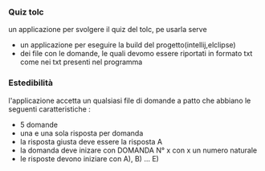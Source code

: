 ### Quiz tolc
un applicazione per svolgere il quiz del tolc, pe usarla serve
- un applicazione per eseguire la build del progetto(intellij,elclipse)
- dei file con le domande, le quali devomo essere riportati in formato txt come
  nei txt presenti nel programma

### Estedibilità
 l'applicazione accetta un qualsiasi file di domande a patto che abbiano le seguenti caratteristiche :
- 5 domande
- una e una sola risposta per domanda
- la risposta giusta deve essere la risposta A
- la domanda deve inizare con DOMANDA N° x con x un numero naturale
- le risposte devono iniziare con A), B) ... E)
